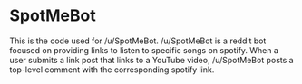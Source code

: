 # SpotMeBot
This is the code used for /u/SpotMeBot.  /u/SpotMeBot is a reddit bot focused on providing links to listen to specific songs on spotify.  When a user submits a link post that links to a YouTube video, /u/SpotMeBot posts a top-level comment with the corresponding spotify link.
